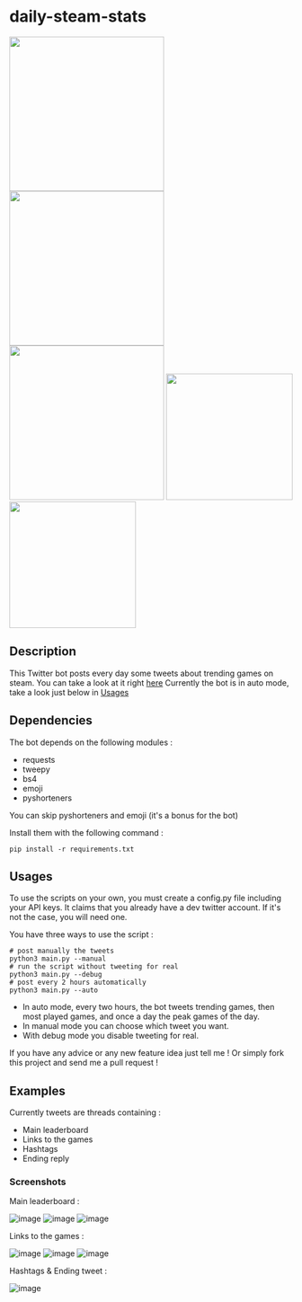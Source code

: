 # daily-steam-stats


<img src="https://img.shields.io/twitter/follow/DailySteamStats?label=Follow%20my%20bot%20%21%20%40DailySteamStats&style=for-the-badge" width="275">
<img src="https://img.shields.io/github/followers/icepick4?label=Follow%20me%20on%20GitHub%20%21%20@icepick4&style=for-the-badge" width="275">
<img src="https://img.shields.io/github/last-commit/icepick4/daily-steam-stats?style=for-the-badge" width="275">
<img src="https://forthebadge.com/images/badges/made-with-python.svg" width="225">
<img src="https://user-images.githubusercontent.com/82316285/197398864-cff7ae60-efdb-4858-ab13-54a861ed0dd1.svg" width="225">

## Description

This Twitter bot posts every day some tweets about trending games on steam.
You can take a look at it right [here](https://www.twitter.com/dailysteamstats)
Currently the bot is in auto mode, take a look just below in [Usages](#usages)
## Dependencies

The bot depends on the following modules :

- requests
- tweepy
- bs4
- emoji
- pyshorteners

You can skip pyshorteners and emoji (it's a bonus for the bot)

Install them with the following command :

```console
pip install -r requirements.txt
```

## Usages 

To use the scripts on your own, you must create a config.py file including your API keys. 
It claims that you already have a dev twitter account. If it's not the case, you will need one.

You have three ways to use the script :
```console
# post manually the tweets
python3 main.py --manual
# run the script without tweeting for real
python3 main.py --debug
# post every 2 hours automatically
python3 main.py --auto
```

- In auto mode, every two hours, the bot tweets trending games, then most played games, and once a day the peak games of the day.
- In manual mode you can choose which tweet you want.
- With debug mode you disable tweeting for real.

If you have any advice or any new feature idea just tell me !
Or simply fork this project and send me a pull request !

## Examples 

Currently tweets are threads containing :

- Main leaderboard
- Links to the games
- Hashtags
- Ending reply

### Screenshots 

Main leaderboard :

![image](https://user-images.githubusercontent.com/82316285/197399238-138e4040-dc8b-4cba-acda-403d59609e5b.png)
![image](https://user-images.githubusercontent.com/82316285/197399341-bda2ba8b-be00-4658-9f84-1ab586e6329d.png)
![image](https://user-images.githubusercontent.com/82316285/197399445-56d76586-cfaf-42dd-b5fa-5e8d62edc860.png)

Links to the games :

![image](https://user-images.githubusercontent.com/82316285/197399372-5daf6964-0f3c-40ac-b3b3-3c6fcd8cf76c.png)
![image](https://user-images.githubusercontent.com/82316285/197399468-d7481220-2583-47d7-bcb8-761dd31b6867.png)
![image](https://user-images.githubusercontent.com/82316285/197399478-6a6d9765-889b-4fb1-b30a-f97dbda79677.png)


Hashtags & Ending tweet :

![image](https://user-images.githubusercontent.com/82316285/197399417-35c94e07-13f5-40dc-92e9-b439ae88c1ee.png)




